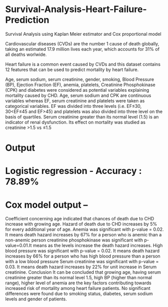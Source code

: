 # Survival-Analysis-Heart-Failure-Prediction
Survival Analysis using Kaplan Meier estimator and Cox proportional model

Cardiovascular diseases (CVDs) are the number 1 cause of death globally, taking an estimated 17.9 million lives each year, which accounts for 31% of all deaths worlwide.

Heart failure is a common event caused by CVDs and this dataset contains 12 features that can be used to predict mortality by heart failure.

Age, serum sodium, serum creatinine, gender, smoking, Blood Pressure (BP), Ejection Fraction (EF), anemia, platelets, Creatinine Phosphokinase (CPK) and diabetes were considered as potential variables explaining mortality caused by CHD. Age, serum sodium and CPK are continuous variables whereas EF, serum creatinine and platelets were taken as categorical variables. EF was divided into three levels (i.e. EF≤30, 30<EF≤45 and EF>45) and platelets was also divided into three level on the basis of quartiles. Serum creatinine greater than its normal level (1.5) is an indicator of renal dysfunction. Its effect on mortality was studied as creatinine >1.5 vs ≤1.5

# Output
# Logistic regression - Accuracy : 78.89%
# Cox model output –
Coefficient concerning age indicated that chances of death due to CHD increase with growing age. Hazard of death due to CHD increases by 5% for every additional year of age. 
Anemia was significant with p-value = 0.02. It means death hazard increases by 67% for a person who is anemic than a non-anemic person 
creatinine phosphokinase was significant with p-value=0.01.It means as the levels increase the death hazard increases.
High blood pressure was significant with p-value = 0.02. It means death hazard increases by 66% for a person who has high blood pressure than a person with a low blood pressure
Serum creatinine was significant with p-value = 0.03. It means death hazard increases by 22% for unit increase in Serum creatinine. 
Conclusion
It can be concluded that growing age, having serum creatinine greater than its normal level 1.5, high BP (higher than normal range), higher level of anemia are the key factors contributing towards increased risk of mortality among heart failure patients. No significant differences were found due to smoking status, diabetes, serum sodium levels and gender of patients.

